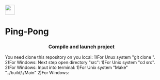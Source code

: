 <img src="https://github.com/blackcater/blackcater/raw/main/images/Hi.gif" height="32"/></h1>
# Ping-Pong

<h3 align="center">Compile and launch project</h3>
  You need clone this repository on you local:
    1)For Unux system "git clone <link>".
    2)For Windows:
  Next step open directory "src":
    1)For Unix system "cd src".
    2)For Windows:
  Input into terminal:
    1)For Unix system "Make"
                      "../build/./Main"
    2)For Windows:
